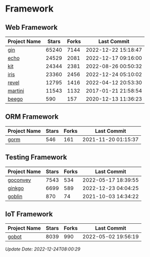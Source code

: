 # Framework

## Web Framework
| Project Name | Stars | Forks | Last Commit |
| ------------ | ----- | ----- | ----------- |
| [gin](https://github.com/gin-gonic/gin) | 65240 | 7144 | 2022-12-22 15:18:47 |
| [echo](https://github.com/labstack/echo) | 24529 | 2081 | 2022-12-17 09:16:00 |
| [kit](https://github.com/go-kit/kit) | 24344 | 2381 | 2022-08-26 00:50:32 |
| [iris](https://github.com/kataras/iris) | 23360 | 2456 | 2022-12-24 05:10:02 |
| [revel](https://github.com/revel/revel) | 12795 | 1416 | 2022-04-12 20:53:30 |
| [martini](https://github.com/go-martini/martini) | 11543 | 1132 | 2017-01-21 21:58:54 |
| [beego](https://github.com/astaxie/beego) | 590 | 157 | 2020-12-13 11:36:23 |

## ORM Framework
| Project Name | Stars | Forks | Last Commit |
| ------------ | ----- | ----- | ----------- |
| [gorm](https://github.com/jinzhu/gorm) | 546 | 161 | 2021-11-20 01:15:37 |

## Testing Framework
| Project Name | Stars | Forks | Last Commit |
| ------------ | ----- | ----- | ----------- |
| [goconvey](https://github.com/smartystreets/goconvey) | 7543 | 534 | 2022-05-17 18:39:55 |
| [ginkgo](https://github.com/onsi/ginkgo) | 6699 | 589 | 2022-12-23 04:04:25 |
| [goblin](https://github.com/franela/goblin) | 870 | 74 | 2021-10-03 14:34:22 |

## IoT Framework
| Project Name | Stars | Forks | Last Commit |
| ------------ | ----- | ----- | ----------- |
| [gobot](https://github.com/hybridgroup/gobot) | 8039 | 990 | 2022-05-02 19:56:19 |

*Update Date: 2022-12-24T08:00:29*